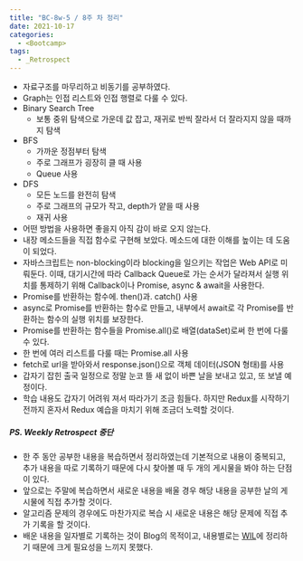 ```yaml
---
title: "BC-8w-5 / 8주 차 정리"
date: 2021-10-17
categories:
  - <Bootcamp>
tags:
  - _Retrospect
---
```


- 자료구조를 마무리하고 비동기를 공부하였다.
- Graph는 인접 리스트와 인접 행렬로 다룰 수 있다.
- Binary Search Tree
  - 보통 중위 탐색으로 가운데 값 잡고, 재귀로 반씩 잘라서 더 잘라지지 않을 때까지 탐색
- BFS
  - 가까운 정점부터 탐색
  - 주로 그래프가 굉장히 클 때 사용
  - Queue 사용
- DFS
  - 모든 노드를 완전히 탐색
  - 주로 그래프의 규모가 작고, depth가 얕을 때 사용
  - 재귀 사용
- 어떤 방법을 사용하면 좋을지 아직 감이 바로 오지 않는다.
- 내장 메소드들을 직접 함수로 구현해 보았다. 메소드에 대한 이해를 높이는 데 도움이 되었다.
- 자바스크립트는 non-blocking이라 blocking을 일으키는 작업은 Web API로 미뤄둔다. 이때, 대기시간에 따라 Callback Queue로 가는 순서가 달라져서 실행 위치를 통제하기 위해 Callback이나 Promise, async & await을 사용한다.
- Promise를 반환하는 함수에. then()과. catch() 사용
- async로 Promise를 반환하는 함수로 만들고, 내부에서 await로 각 Promise를 반환하는 함수의 실행 위치를 보장한다.
- Promise를 반환하는 함수들을 Promise.all()로 배열(dataSet)로써 한 번에 다룰 수 있다.
- 한 번에 여러 리스트를 다룰 때는 Promise.all 사용
- fetch로 url을 받아와서 response.json()으로 객체 데이터(JSON 형태)를 사용
- 갑자기 잡힌 출국 일정으로 정말 눈코 뜰 새 없이 바쁜 날을 보내고 있고, 또 보낼 예정이다.
- 학습 내용도 갑자기 어려워 져서 따라가기 조금 힘들다. 하지만 Redux를 시작하기 전까지 혼자서 Redux 예습을 마치기 위해 조금더 노력할 것이다.

##### PS. Weekly Retrospect 중단

- 한 주 동안 공부한 내용을 복습하면서 정리하였는데 기본적으로 내용이 중복되고, 추가 내용을 따로 기록하기 때문에 다시 찾아볼 때 두 개의 게시물을 봐야 하는 단점이 있다.
- 앞으로는 주말에 복습하면서 새로운 내용을 배울 경우 해당 내용을 공부한 날의 게시물에 직접 추가할 것이다.
- 알고리즘 문제의 경우에도 마찬가지로 복습 시 새로운 내용은 해당 문제에 직접 추가 기록을 할 것이다.
- 배운 내용을 일자별로 기록하는 것이 Blog의 목적이고, 내용별로는 [WIL](https://github.com/YuchanJeong/WIL)에 정리하기 때문에 크게 필요성을 느끼지 못했다.
